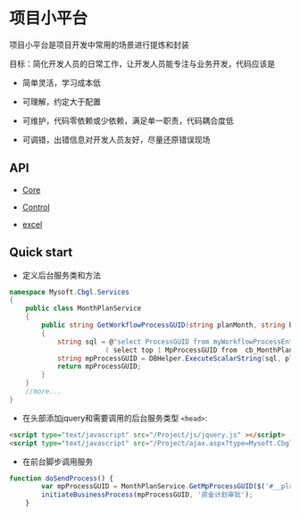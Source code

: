 
# 项目小平台
项目小平台是项目开发中常用的场景进行提炼和封装

目标：简化开发人员的日常工作，让开发人员能专注与业务开发，代码应该是

+ 简单灵活，学习成本低

+ 可理解，约定大于配置

+ 可维护，代码零依赖或少依赖，满足单一职责，代码耦合度低

+ 可调错，出错信息对开发人员友好，尽量还原错误现场


## API

+ [Core](/docs/core)

+ [Control](/docs/control)

+ [excel](/docs/excel)

## Quick start
+ 定义后台服务类和方法

```C#
namespace Mysoft.Cbgl.Services
{
    public class MonthPlanService
    {
        public string GetWorkflowProcessGUID(string planMonth, string buguid)
        {
            string sql = @"select ProcessGUID from myWorkflowProcessEntity where  IsHistory=0 and BusinessGUID in
                        ( select top 1 MpProcessGUID from  cb_MonthPlan  where planmonth=@0 and buguid=@1)";
            string mpProcessGUID = DBHelper.ExecuteScalarString(sql, planMonth, buguid);
            return mpProcessGUID;
        }
    }
    //more...
}
```

+ 在头部添加jquery和需要调用的后台服务类型
`<head>`:

```html
<script type="text/javascript" src="/Project/js/jquery.js" ></script>
<script type="text/javascript" src="/Project/ajax.aspx?type=Mysoft.Cbgl.Services.MonthPlanService"></script>
```

+ 在前台脚步调用服务

```javascript
function doSendProcess() {
		var mpProcessGUID = MonthPlanService.GetMpProcessGUID($('#__planMonth').val(), $('#txtBUGUID').val());
		initiateBusinessProcess(mpProcessGUID, '资金计划审批');
	}
```
